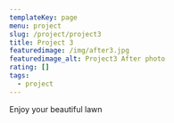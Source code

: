 ```yaml
---
templateKey: page
menu: project
slug: /project/project3
title: Project 3
featuredimage: /img/after3.jpg
featuredimage_alt: Project3 After photo
rating: []
tags:
  - project
---
```

Enjoy your beautiful lawn
